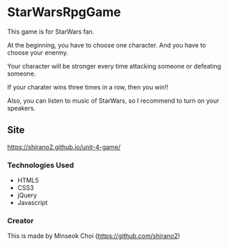 # StarWarsRpgGame

This game is for StarWars fan.

At the beginning, you have to choose one character. And you have to choose your enermy.

Your character will be stronger every time attacking someone or defeating someone.

If your charater wins three times in a row, then you win!!

Also, you can listen to music of StarWars, so I recommend to turn on your speakers. 

## Site
https://shirano2.github.io/unit-4-game/


### Technologies Used

* HTML5
* CSS3
* jQuery
* Javascript


### Creator
This is made by Minseok Choi (https://github.com/shirano2)
